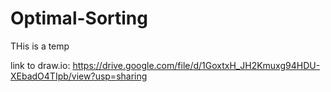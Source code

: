 # Optimal-Sorting

THis is a temp

link to draw.io:
https://drive.google.com/file/d/1GoxtxH_JH2Kmuxg94HDU-XEbadO4TIpb/view?usp=sharing
